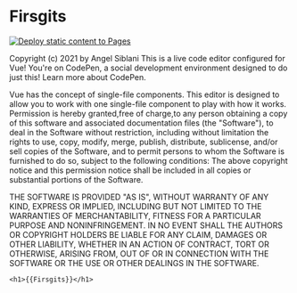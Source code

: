 # Firsgits

[![Deploy static content to Pages](https://github.com/angelseblani/Web/actions/workflows/static.yml/badge.svg?branch=Main)](https://github.com/angelseblani/Web/actions/workflows/static.yml)

Copyright (c) 2021 by Angel Siblani 
This is a live code editor configured for Vue!
You're on CodePen, a social development environment designed to do just this! Learn more about CodePen.

Vue has the concept of single-file components. 
This editor is designed to allow you to work with one single-file component to play with how it works.
Permission is hereby granted,free of charge,to any person obtaining a copy of this software and associated documentation files (the "Software"), to deal in the Software without restriction,
including without limitation the rights to use, copy, modify, merge, publish,
distribute, sublicense, and/or sell copies of the Software,
and to permit persons to whom the Software is furnished to do so,
subject to the following conditions:
The above copyright notice and this permission notice
shall be included in all copies or substantial portions of the Software.

THE SOFTWARE IS PROVIDED "AS IS", WITHOUT WARRANTY OF ANY KIND, 
EXPRESS OR IMPLIED, INCLUDING BUT NOT LIMITED TO THE WARRANTIES OF MERCHANTABILITY,
FITNESS FOR A PARTICULAR PURPOSE AND NONINFRINGEMENT.
IN NO EVENT SHALL THE AUTHORS OR COPYRIGHT HOLDERS BE LIABLE FOR ANY CLAIM,
DAMAGES OR OTHER LIABILITY, WHETHER IN AN ACTION OF CONTRACT, TORT OR OTHERWISE,
ARISING FROM, OUT OF OR IN CONNECTION WITH THE SOFTWARE OR THE USE 
OR OTHER DEALINGS IN THE SOFTWARE.


    <h1>{{Firsgits}}</h1>
